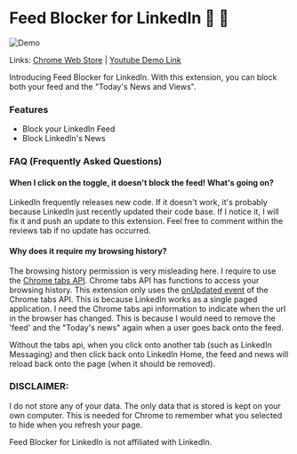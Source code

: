 # Feed Blocker for LinkedIn :no_entry_sign: :newspaper:

![Demo](https://lh3.googleusercontent.com/5Q1whlv-yRkXiIKcKvpHHaAa1AiKb3GUfYK-tB9uyhnDisg-lfJX9vjePvDaONaAmVgfNoIKJ8Y=w640-h400-e365)

Links: [Chrome Web Store](https://chrome.google.com/webstore/detail/feed-blocker-for-linkedin/eikaafmldiioljlilngpogcepiedpenf?hl=en) | [Youtube Demo Link](https://www.youtube.com/watch?v=PeV_By7imjE)
 

Introducing Feed Blocker for LinkedIn. With this extension, you can block both your feed and the "Today's News and Views". 

### Features

- Block your LinkedIn Feed
- Block LinkedIn's News


###  FAQ (Frequently Asked Questions)

#### When I click on the toggle, it doesn't block the feed! What's going on?

LinkedIn frequently releases new code. If it doesn't work, it's probably because LinkedIn just recently updated their code base. If I notice it, I will fix it and push an update to this extension. Feel free to comment within the reviews tab if no update has occurred.

#### Why does it require my browsing history? 

The browsing history permission is very misleading here. I require to use the [Chrome tabs API](https://developer.chrome.com/extensions/tabs). Chrome tabs API has functions to access your browsing history. This extension only uses the [onUpdated event](https://developer.chrome.com/extensions/tabs#event-onUpdated) of the Chrome tabs API. This is because LinkedIn works as a single paged application. I need the Chrome tabs api information to indicate when the url in the browser has changed. This is because I would need to remove the 'feed' and the "Today's news" again when a user goes back onto the feed. 

Without the tabs api, when you click onto another tab (such as LinkedIn Messaging) and then click back onto LinkedIn Home, the feed and news will reload back onto the page (when it should be removed).

### DISCLAIMER:

I do not store any of your data. The only data that is stored is kept on your own computer. This is needed for Chrome to remember what you selected to hide when you refresh your page.

Feed Blocker for LinkedIn is not affiliated with LinkedIn.
